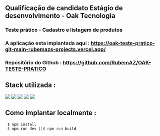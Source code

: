## Qualificação de candidato Estágio de desenvolvimento - Oak Tecnologia


### Teste prático - Cadastro e listagem de produtos
### A aplicação esta implantada aqui : https://oak-teste-pratico-git-main-rubemazs-projects.vercel.app/
### Repositório do Github : https://github.com/RubemAZ/OAK-TESTE-PRATICO



## Stack utilizada :  

<img src="https://img.shields.io/badge/typescript-%23007ACC.svg?style=for-the-badge&logo=typescript&logoColor=white"/> 

<img src="https://img.shields.io/badge/node.js-6DA55F?style=for-the-badge&logo=node.js&logoColor=white "/> 

<img src="https://img.shields.io/badge/Next-black?style=for-the-badge&logo=next.js&logoColor=white"/> 

<img src="https://img.shields.io/badge/zod-%233068b7.svg?style=for-the-badge&logo=zod&logoColor=white"/> 

<img src="https://img.shields.io/badge/tailwindcss-%2338B2AC.svg?style=for-the-badge&logo=tailwind-css&logoColor=white"/> 

## Como implantar localmente :
     $ npm install
     $ npm run dev ||$ npm run build
     
    



   
